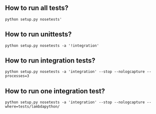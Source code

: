 How to run all tests?
---------------------

```shell
python setup.py nosetests'
```

How to run unittests?
---------------------

```shell
python setup.py nosetests -a '!integration'
```


How to run integration tests?
------------------------------

```shell
python setup.py nosetests -a 'integration' --stop --nologcapture --processes=3
```

How to run one integration test?
--------------------------------

```shell
python setup.py nosetests -a 'integration' --stop --nologcapture --where=tests/lambdapython/
```
